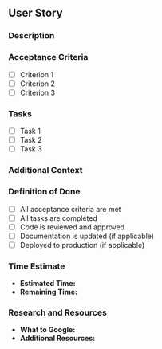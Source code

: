 ## User Story

### Description

<!-- A clear and concise description of what the user wants to achieve. -->

### Acceptance Criteria

<!-- Conditions that must be met for the issue to be considered complete. -->

- [ ] Criterion 1
- [ ] Criterion 2
- [ ] Criterion 3

### Tasks

<!-- A list of tasks that need to be completed to resolve the issue. -->

- [ ] Task 1
- [ ] Task 2
- [ ] Task 3

### Additional Context

<!-- Add any other context or screenshots about the issue here. -->

### Definition of Done

<!-- What does it mean for this issue to be done? -->

- [ ] All acceptance criteria are met
- [ ] All tasks are completed
- [ ] Code is reviewed and approved
- [ ] Documentation is updated (if applicable)
- [ ] Deployed to production (if applicable)

### Time Estimate

- **Estimated Time:** <!-- e.g., 2 hours, 30 minutes -->
- **Remaining Time:** <!-- e.g., 1 hour, 45 minutes -->

### Research and Resources

- **What to Google:** <!-- e.g., "How to implement feature X in Y framework" -->
- **Additional Resources:** <!-- e.g., links to relevant documentation or tutorials -->
